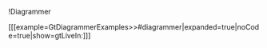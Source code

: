!Diagrammer

[[[example=GtDiagrammerExamples>>#diagrammer|expanded=true|noCode=true|show=gtLiveIn:]]]